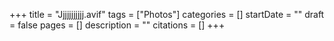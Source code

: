 +++
title = "Jjjjjjjjjjj.avif"
tags = ["Photos"]
categories = []
startDate = ""
draft = false
pages = []
description = ""
citations = []
+++
